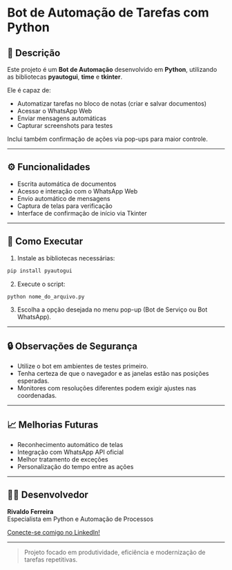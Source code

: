 # Bot de Automação de Tarefas com Python

## 📄 Descrição

Este projeto é um **Bot de Automação** desenvolvido em **Python**, utilizando as bibliotecas **pyautogui**, **time** e **tkinter**.

Ele é capaz de:
- Automatizar tarefas no bloco de notas (criar e salvar documentos)
- Acessar o WhatsApp Web
- Enviar mensagens automáticas
- Capturar screenshots para testes

Inclui também confirmação de ações via pop-ups para maior controle.

---

## ⚙️ Funcionalidades

- Escrita automática de documentos
- Acesso e interação com o WhatsApp Web
- Envio automático de mensagens
- Captura de telas para verificação
- Interface de confirmação de início via Tkinter

---

## 🚀 Como Executar

1. Instale as bibliotecas necessárias:

```bash
pip install pyautogui
```

2. Execute o script:

```bash
python nome_do_arquivo.py
```

3. Escolha a opção desejada no menu pop-up (Bot de Serviço ou Bot WhatsApp).

---

## 🔒 Observações de Segurança

- Utilize o bot em ambientes de testes primeiro.
- Tenha certeza de que o navegador e as janelas estão nas posições esperadas.
- Monitores com resoluções diferentes podem exigir ajustes nas coordenadas.

---

## 📈 Melhorias Futuras

- Reconhecimento automático de telas
- Integração com WhatsApp API oficial
- Melhor tratamento de exceções
- Personalização do tempo entre as ações

---

## 👨‍💻 Desenvolvedor

**Rivaldo Ferreira**\
Especialista em Python e Automação de Processos

[Conecte-se comigo no LinkedIn!](https://www.linkedin.com/in/rivaldo-ferreira)

---

> Projeto focado em produtividade, eficiência e modernização de tarefas repetitivas.



